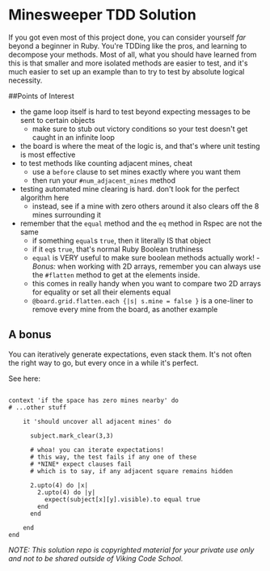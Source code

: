 Minesweeper TDD Solution
========================

If you got even most of this project done, you can consider yourself *far* beyond a beginner in Ruby. You're TDDing like the pros, and learning to decompose your methods. Most of all, what you should have learned from this is that smaller and more isolated methods are easier to test, and it's much easier to set up an example than to try to test by absolute logical necessity.

##Points of Interest

- the game loop itself is hard to test beyond expecting messages to be sent to certain objects
    + make sure to stub out victory conditions so your test doesn't get caught in an infinite loop
- the board is where the meat of the logic is, and that's where unit testing is most effective
- to test methods like counting adjacent mines, cheat
    + use a `before` clause to set mines exactly where you want them
    + then run your `#num_adjacent_mines` method
- testing automated mine clearing is hard. don't look for the perfect algorithm here
    + instead, see if a mine with zero others around it also clears off the 8 mines surrounding it
- remember that the `equal` method and the `eq` method in Rspec are not the same
    + if something `equal`s `true`, then it literally IS that object
    + if it `eq`s `true`, that's normal Ruby Boolean truthiness
    + `equal` is VERY useful to make sure boolean methods actually work!
-_Bonus:_ when working with 2D arrays, remember you can always use the `#flatten` method to get at the elements inside.
    - this comes in really handy when you want to compare two 2D arrays for equality or set all their elements equal
    - `@board.grid.flatten.each {|s| s.mine = false }` is a one-liner to remove every mine from the board, as another example


## A bonus

You can iteratively generate expectations, even stack them. It's not often the right way to go, but every once in a while it's perfect.

 See here:

```code-rspec

context 'if the space has zero mines nearby' do
# ...other stuff

    it 'should uncover all adjacent mines' do

      subject.mark_clear(3,3)

      # whoa! you can iterate expectations!
      # this way, the test fails if any one of these 
      # *NINE* expect clauses fail
      # which is to say, if any adjacent square remains hidden

      2.upto(4) do |x|
        2.upto(4) do |y|
          expect(subject[x][y].visible).to equal true
        end
      end

    end
end
```

*NOTE: This solution repo is copyrighted material for your private use only and not to be shared outside of Viking Code School.*